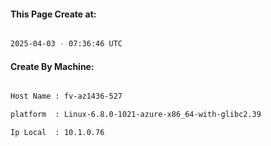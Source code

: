 
   
#### This Page Create at:

```bash

2025-04-03 - 07:36:46 UTC

```

#### Create By Machine:

```bash

Host Name : fv-az1436-527

platform  : Linux-6.8.0-1021-azure-x86_64-with-glibc2.39

Ip Local  : 10.1.0.76

```

